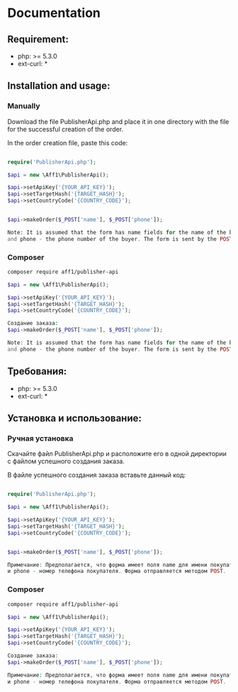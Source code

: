 # Documentation

## Requirement:

* php: >= 5.3.0
* ext-curl: *

## Installation and usage:

### Manually
Download the file PublisherApi.php and place it in one directory with the file for the successful creation of the order.

In the order creation file, paste this code:
```php

require('PublisherApi.php');

$api = new \Aff1\PublisherApi();

$api->setApiKey('{YOUR_API_KEY}');
$api->setTargetHash('{TARGET_HASH}');
$api->setCountryCode('{COUNTRY_CODE}');


$api->makeOrder($_POST['name'], $_POST['phone']);

Note: It is assumed that the form has name fields for the name of the buyer,
and phone - the phone number of the buyer. The form is sent by the POST method.
```

### Composer

```bash
composer require aff1/publisher-api
```

```php
$api = new \Aff1\PublisherApi();

$api->setApiKey('{YOUR_API_KEY}');
$api->setTargetHash('{TARGET_HASH}');
$api->setCountryCode('{COUNTRY_CODE}');

Создание заказа:
$api->makeOrder($_POST['name'], $_POST['phone']);

Note: It is assumed that the form has name fields for the name of the buyer,
and phone - the phone number of the buyer. The form is sent by the POST method.
```

## Требования:

* php: >= 5.3.0
* ext-curl: *

## Установка и использование:

### Ручная установка
Скачайте файл PublisherApi.php и расположите его в одной директории с файлом успешного создания заказа.

В файле успешного создания заказа вставьте данный код:

```php

require('PublisherApi.php');

$api = new \Aff1\PublisherApi();

$api->setApiKey('{YOUR_API_KEY}');
$api->setTargetHash('{TARGET_HASH}');
$api->setCountryCode('{COUNTRY_CODE}');


$api->makeOrder($_POST['name'], $_POST['phone']);

Примечание: Предполагается, что форма имеет поля name для имени покупателя,
и phone - номер телефона покупателя. Форма отправляется методом POST.
```

### Composer

```bash
composer require aff1/publisher-api
```

```php
$api = new \Aff1\PublisherApi();

$api->setApiKey('{YOUR_API_KEY}');
$api->setTargetHash('{TARGET_HASH}');
$api->setCountryCode('{COUNTRY_CODE}');

Создание заказа:
$api->makeOrder($_POST['name'], $_POST['phone']);

Примечание: Предполагается, что форма имеет поля name для имени покупателя,
и phone - номер телефона покупателя. Форма отправляется методом POST.
```